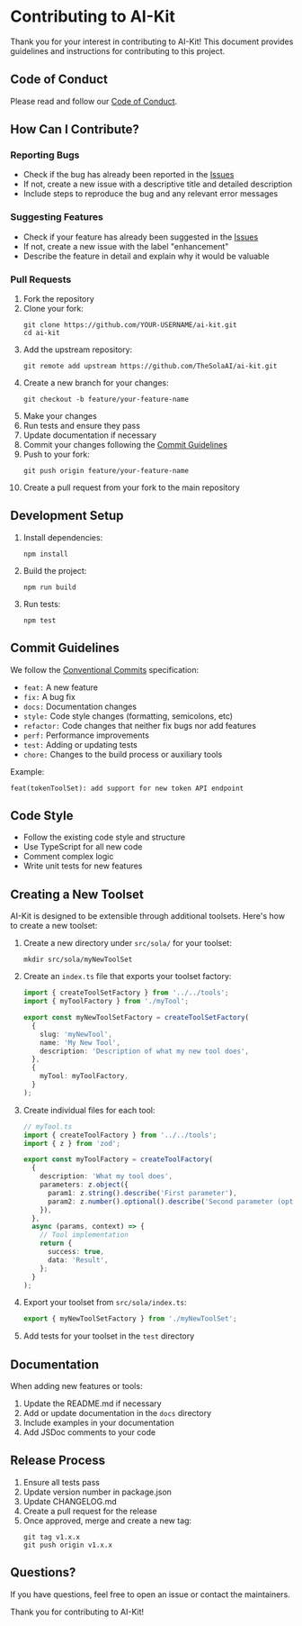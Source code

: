 # Contributing to AI-Kit

Thank you for your interest in contributing to AI-Kit! This document provides guidelines and instructions for contributing to this project.

## Code of Conduct

Please read and follow our [Code of Conduct](CODE_OF_CONDUCT.md).

## How Can I Contribute?

### Reporting Bugs

- Check if the bug has already been reported in the [Issues](https://github.com/TheSolaAI/ai-kit/issues)
- If not, create a new issue with a descriptive title and detailed description
- Include steps to reproduce the bug and any relevant error messages

### Suggesting Features

- Check if your feature has already been suggested in the [Issues](https://github.com/TheSolaAI/ai-kit/issues)
- If not, create a new issue with the label "enhancement"
- Describe the feature in detail and explain why it would be valuable

### Pull Requests

1. Fork the repository
2. Clone your fork:
   ```
   git clone https://github.com/YOUR-USERNAME/ai-kit.git
   cd ai-kit
   ```
3. Add the upstream repository:
   ```
   git remote add upstream https://github.com/TheSolaAI/ai-kit.git
   ```
4. Create a new branch for your changes:
   ```
   git checkout -b feature/your-feature-name
   ```
5. Make your changes
6. Run tests and ensure they pass
7. Update documentation if necessary
8. Commit your changes following the [Commit Guidelines](#commit-guidelines)
9. Push to your fork:
   ```
   git push origin feature/your-feature-name
   ```
10. Create a pull request from your fork to the main repository

## Development Setup

1. Install dependencies:
   ```
   npm install
   ```
2. Build the project:
   ```
   npm run build
   ```
3. Run tests:
   ```
   npm test
   ```

## Commit Guidelines

We follow the [Conventional Commits](https://www.conventionalcommits.org/) specification:

- `feat:` A new feature
- `fix:` A bug fix
- `docs:` Documentation changes
- `style:` Code style changes (formatting, semicolons, etc)
- `refactor:` Code changes that neither fix bugs nor add features
- `perf:` Performance improvements
- `test:` Adding or updating tests
- `chore:` Changes to the build process or auxiliary tools

Example:

```
feat(tokenToolSet): add support for new token API endpoint
```

## Code Style

- Follow the existing code style and structure
- Use TypeScript for all new code
- Comment complex logic
- Write unit tests for new features

## Creating a New Toolset

AI-Kit is designed to be extensible through additional toolsets. Here's how to create a new toolset:

1. Create a new directory under `src/sola/` for your toolset:

   ```
   mkdir src/sola/myNewToolSet
   ```

2. Create an `index.ts` file that exports your toolset factory:

   ```typescript
   import { createToolSetFactory } from '../../tools';
   import { myToolFactory } from './myTool';

   export const myNewToolSetFactory = createToolSetFactory(
     {
       slug: 'myNewTool',
       name: 'My New Tool',
       description: 'Description of what my new tool does',
     },
     {
       myTool: myToolFactory,
     }
   );
   ```

3. Create individual files for each tool:

   ```typescript
   // myTool.ts
   import { createToolFactory } from '../../tools';
   import { z } from 'zod';

   export const myToolFactory = createToolFactory(
     {
       description: 'What my tool does',
       parameters: z.object({
         param1: z.string().describe('First parameter'),
         param2: z.number().optional().describe('Second parameter (optional)'),
       }),
     },
     async (params, context) => {
       // Tool implementation
       return {
         success: true,
         data: 'Result',
       };
     }
   );
   ```

4. Export your toolset from `src/sola/index.ts`:

   ```typescript
   export { myNewToolSetFactory } from './myNewToolSet';
   ```

5. Add tests for your toolset in the `test` directory

## Documentation

When adding new features or tools:

1. Update the README.md if necessary
2. Add or update documentation in the `docs` directory
3. Include examples in your documentation
4. Add JSDoc comments to your code

## Release Process

1. Ensure all tests pass
2. Update version number in package.json
3. Update CHANGELOG.md
4. Create a pull request for the release
5. Once approved, merge and create a new tag:
   ```
   git tag v1.x.x
   git push origin v1.x.x
   ```

## Questions?

If you have questions, feel free to open an issue or contact the maintainers.

Thank you for contributing to AI-Kit!
